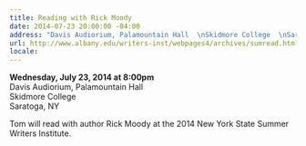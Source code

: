 ```yaml
---
title: Reading with Rick Moody
date: 2014-07-23 20:00:00 -04:00
address: "Davis Audiorium, Palamountain Hall  \nSkidmore College  \nSaratoga, NY"
url: http://www.albany.edu/writers-inst/webpages4/archives/sumread.html
locale: 
---
```


**Wednesday, July 23, 2014 at 8:00pm**  
Davis Audiorium, Palamountain Hall  
Skidmore College  
Saratoga, NY  

Tom will read with author Rick Moody at the 2014 New York State Summer Writers Institute.
